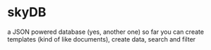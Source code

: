 # skyDB
a JSON powered database (yes, another one)
so far you can create templates (kind of like documents), create data, search and filter
